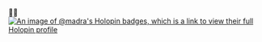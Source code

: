 🔭🌱 
[![An image of @madra's Holopin badges, which is a link to view their full Holopin profile](https://holopin.me/madra)](https://holopin.io/@madra)
